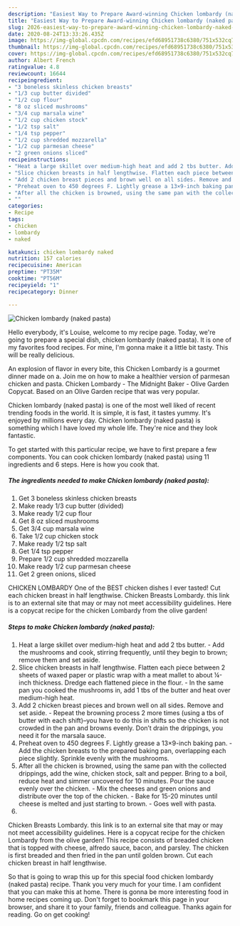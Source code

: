 ```yaml
---
description: "Easiest Way to Prepare Award-winning Chicken lombardy (naked pasta)"
title: "Easiest Way to Prepare Award-winning Chicken lombardy (naked pasta)"
slug: 2026-easiest-way-to-prepare-award-winning-chicken-lombardy-naked-pasta
date: 2020-08-24T13:33:26.435Z
image: https://img-global.cpcdn.com/recipes/efd68951738c6380/751x532cq70/chicken-lombardy-naked-pasta-recipe-main-photo.jpg
thumbnail: https://img-global.cpcdn.com/recipes/efd68951738c6380/751x532cq70/chicken-lombardy-naked-pasta-recipe-main-photo.jpg
cover: https://img-global.cpcdn.com/recipes/efd68951738c6380/751x532cq70/chicken-lombardy-naked-pasta-recipe-main-photo.jpg
author: Albert French
ratingvalue: 4.8
reviewcount: 16644
recipeingredient:
- "3 boneless skinless chicken breasts"
- "1/3 cup butter divided"
- "1/2 cup flour"
- "8 oz sliced mushrooms"
- "3/4 cup marsala wine"
- "1/2 cup chicken stock"
- "1/2 tsp salt"
- "1/4 tsp pepper"
- "1/2 cup shredded mozzarella"
- "1/2 cup parmesan cheese"
- "2 green onions sliced"
recipeinstructions:
- "Heat a large skillet over medium-high heat and add 2 tbs butter. Add the mushrooms and cook, stirring frequently, until they begin to brown; remove them and set aside."
- "Slice chicken breasts in half lengthwise. Flatten each piece between 2 sheets of waxed paper or plastic wrap with a meat mallet to about ¼-inch thickness. Dredge each flattened piece in the flour. In the same pan you cooked the mushrooms in, add 1 tbs of the butter and heat over medium-high heat."
- "Add 2 chicken breast pieces and brown well on all sides. Remove and set aside. Repeat the browning process 2 more times (using a tbs of butter with each shift)–you have to do this in shifts so the chicken is not crowded in the pan and browns evenly. Don’t drain the drippings, you need it for the marsala sauce."
- "Preheat oven to 450 degrees F. Lightly grease a 13×9-inch baking pan. Add the chicken breasts to the prepared baking pan, overlapping each piece slightly. Sprinkle evenly with the mushrooms."
- "After all the chicken is browned, using the same pan with the collected drippings, add the wine, chicken stock, salt and pepper. Bring to a boil, reduce heat and simmer uncovered for 10 minutes. Pour the sauce evenly over the chicken. Mix the cheeses and green onions and distribute over the top of the chicken. Bake for 15-20 minutes until cheese is melted and just starting to brown. Goes well with pasta."
- ""
categories:
- Recipe
tags:
- chicken
- lombardy
- naked

katakunci: chicken lombardy naked 
nutrition: 157 calories
recipecuisine: American
preptime: "PT35M"
cooktime: "PT56M"
recipeyield: "1"
recipecategory: Dinner

---
```



![Chicken lombardy (naked pasta)](https://img-global.cpcdn.com/recipes/efd68951738c6380/751x532cq70/chicken-lombardy-naked-pasta-recipe-main-photo.jpg)

Hello everybody, it's Louise, welcome to my recipe page. Today, we're going to prepare a special dish, chicken lombardy (naked pasta). It is one of my favorites food recipes. For mine, I'm gonna make it a little bit tasty. This will be really delicious.

An explosion of flavor in every bite, this Chicken Lombardy is a gourmet dinner made on a. Join me on how to make a healthier version of parmesan chicken and pasta. Chicken Lombardy - The Midnight Baker - Olive Garden Copycat. Based on an Olive Garden recipe that was very popular.

Chicken lombardy (naked pasta) is one of the most well liked of recent trending foods in the world. It is simple, it is fast, it tastes yummy. It's enjoyed by millions every day. Chicken lombardy (naked pasta) is something which I have loved my whole life. They're nice and they look fantastic.


To get started with this particular recipe, we have to first prepare a few components. You can cook chicken lombardy (naked pasta) using 11 ingredients and 6 steps. Here is how you cook that.

<!--inarticleads1-->

##### The ingredients needed to make Chicken lombardy (naked pasta):

1. Get 3 boneless skinless chicken breasts
1. Make ready 1/3 cup butter (divided)
1. Make ready 1/2 cup flour
1. Get 8 oz sliced mushrooms
1. Get 3/4 cup marsala wine
1. Take 1/2 cup chicken stock
1. Make ready 1/2 tsp salt
1. Get 1/4 tsp pepper
1. Prepare 1/2 cup shredded mozzarella
1. Make ready 1/2 cup parmesan cheese
1. Get 2 green onions, sliced


CHICKEN LOMBARDY One of the BEST chicken dishes I ever tasted! Cut each chicken breast in half lengthwise. Chicken Breasts Lombardy. this link is to an external site that may or may not meet accessibility guidelines. Here is a copycat recipe for the chicken Lombardy from the olive garden! 

<!--inarticleads2-->

##### Steps to make Chicken lombardy (naked pasta):

1. Heat a large skillet over medium-high heat and add 2 tbs butter. - Add the mushrooms and cook, stirring frequently, until they begin to brown; remove them and set aside.
1. Slice chicken breasts in half lengthwise. Flatten each piece between 2 sheets of waxed paper or plastic wrap with a meat mallet to about ¼-inch thickness. Dredge each flattened piece in the flour. - In the same pan you cooked the mushrooms in, add 1 tbs of the butter and heat over medium-high heat.
1. Add 2 chicken breast pieces and brown well on all sides. Remove and set aside. - Repeat the browning process 2 more times (using a tbs of butter with each shift)–you have to do this in shifts so the chicken is not crowded in the pan and browns evenly. Don’t drain the drippings, you need it for the marsala sauce.
1. Preheat oven to 450 degrees F. Lightly grease a 13×9-inch baking pan. - Add the chicken breasts to the prepared baking pan, overlapping each piece slightly. Sprinkle evenly with the mushrooms.
1. After all the chicken is browned, using the same pan with the collected drippings, add the wine, chicken stock, salt and pepper. Bring to a boil, reduce heat and simmer uncovered for 10 minutes. Pour the sauce evenly over the chicken. - Mix the cheeses and green onions and distribute over the top of the chicken. - Bake for 15-20 minutes until cheese is melted and just starting to brown. - Goes well with pasta.
1. 


Chicken Breasts Lombardy. this link is to an external site that may or may not meet accessibility guidelines. Here is a copycat recipe for the chicken Lombardy from the olive garden! This recipe consists of breaded chicken that is topped with cheese, alfredo sauce, bacon, and parsley. The chicken is first breaded and then fried in the pan until golden brown. Cut each chicken breast in half lengthwise. 

So that is going to wrap this up for this special food chicken lombardy (naked pasta) recipe. Thank you very much for your time. I am confident that you can make this at home. There is gonna be more interesting food in home recipes coming up. Don't forget to bookmark this page in your browser, and share it to your family, friends and colleague. Thanks again for reading. Go on get cooking!
